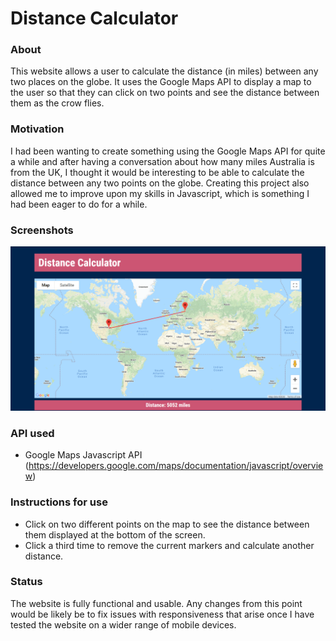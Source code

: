 # Distance Calculator
### About
This website allows a user to calculate the distance (in miles) between any two places on the globe. It uses the Google Maps API to display a map to the user so that they can click on two points and see the distance between them as the crow flies.
### Motivation
I had been wanting to create something using the Google Maps API for quite a while and after having a conversation about how many miles Australia is from the UK, I thought it would be interesting to be able to calculate the distance between any two points on the globe. Creating this project also allowed me to improve upon my skills in Javascript, which is something I had been eager to do for a while.
### Screenshots
![Main website view](distanceCalculator1.png)
### API used
-	Google Maps Javascript API (https://developers.google.com/maps/documentation/javascript/overview)
### Instructions for use
- Click on two different points on the map to see the distance between them displayed at the bottom of the screen. 
- Click a third time to remove the current markers and calculate another distance.
### Status
The website is fully functional and usable. Any changes from this point would be likely be to fix issues with responsiveness that arise once I have tested the website on a wider range of mobile devices.

